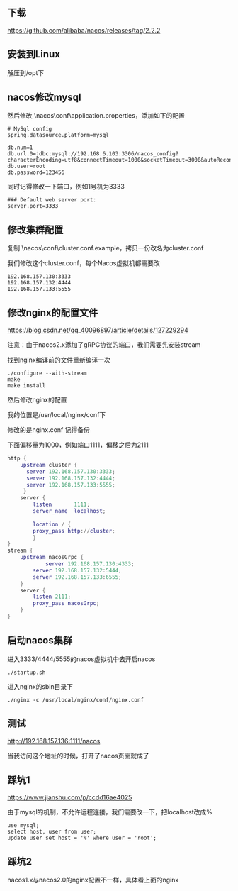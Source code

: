 ## 下载

https://github.com/alibaba/nacos/releases/tag/2.2.2

## 安装到Linux

解压到/opt下

## nacos修改mysql

然后修改 \nacos\conf\application.properties，添加如下的配置

```properties
# MySql config
spring.datasource.platform=mysql

db.num=1
db.url.0=jdbc:mysql://192.168.6.103:3306/nacos_config?characterEncoding=utf8&connectTimeout=1000&socketTimeout=3000&autoReconnect=true
db.user=root
db.password=123456
```

同时记得修改一下端口，例如1号机为3333

```properties
### Default web server port:
server.port=3333
```

## 修改集群配置

复制 \nacos\conf\cluster.conf.example，拷贝一份改名为cluster.conf

我们修改这个cluster.conf，每个Nacos虚拟机都需要改

```
192.168.157.130:3333
192.168.157.132:4444
192.168.157.133:5555
```



## 修改nginx的配置文件

https://blog.csdn.net/qq_40096897/article/details/127229294

注意：由于nacos2.x添加了gRPC协议的端口，我们需要先安装stream

找到nginx编译前的文件重新编译一次

```
./configure --with-stream
make
make install
```

然后修改nginx的配置

我的位置是/usr/local/nginx/conf下

修改的是nginx.conf 记得备份

下面偏移量为1000，例如端口1111，偏移之后为2111

```lua
http {
    upstream cluster {
	  server 192.168.157.130:3333;
	  server 192.168.157.132:4444;
	  server 192.168.157.133:5555;
     } 
    server {
        listen       1111;
        server_name  localhost;
        
        location / {
		proxy_pass http://cluster;
        }
}
stream {
    upstream nacosGrpc {
        	server 192.168.157.130:4333; 
		server 192.168.157.132:5444; 
		server 192.168.157.133:6555; 
    }
    server {
        listen 2111;
        proxy_pass nacosGrpc;
    }
}
```

## 启动nacos集群

进入3333/4444/5555的nacos虚拟机中去开启nacos

```
./startup.sh
```

进入nginx的sbin目录下

```
./nginx -c /usr/local/nginx/conf/nginx.conf
```

## 测试

http://192.168.157.136:1111/nacos

当我访问这个地址的时候，打开了nacos页面就成了



## 踩坑1

https://www.jianshu.com/p/ccdd16ae4025

由于mysql的机制，不允许远程连接，我们需要改一下，把localhost改成%

```mysql
use mysql;
select host, user from user;
update user set host = '%' where user = 'root';
```

## 踩坑2

nacos1.x与nacos2.0的nginx配置不一样，具体看上面的nginx



